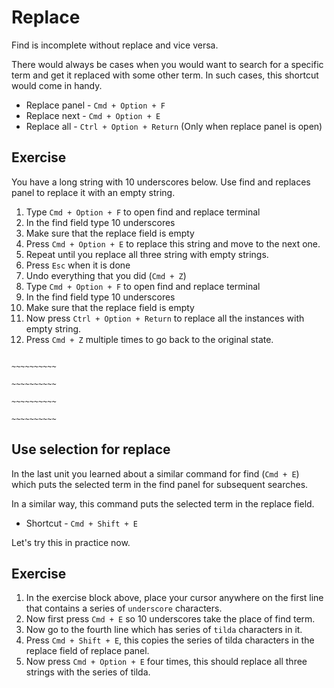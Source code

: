 Replace
========

Find is incomplete without replace and vice versa.

There would always be cases when you would want to search for a specific term
and get it replaced with some other term. In such cases, this shortcut would
come in handy.

* Replace panel - `Cmd + Option + F`
* Replace next - `Cmd + Option + E`
* Replace all - `Ctrl + Option + Return` (Only when replace panel
  is open)

Exercise
---------

You have a long string with 10 underscores below. Use find and replaces panel
to replace it with an empty string.

1. Type `Cmd + Option + F` to open find and replace terminal
2. In the find field type 10 underscores
3. Make sure that the replace field is empty
4. Press `Cmd + Option + E` to replace this string and move to the next one.
5. Repeat until you replace all three string with empty strings.
6. Press `Esc` when it is done
7. Undo everything that you did (`Cmd + Z`)
8. Type `Cmd + Option + F` to open find and replace terminal
9. In the find field type 10 underscores
9. Make sure that the replace field is empty
10. Now press `Ctrl + Option + Return` to replace all the instances with empty
    string.
11. Press `Cmd + Z` multiple times to go back to the original state.


```

~~~~~~~~~~

~~~~~~~~~~

~~~~~~~~~~

~~~~~~~~~~

```

Use selection for replace
--------------------------

In the last unit you learned about a similar command for find (`Cmd + E`)
which puts the selected term in the find panel for subsequent searches.

In a similar way, this command puts the selected term in the replace field.

* Shortcut - `Cmd + Shift + E`

Let's try this in practice now.

Exercise
---------

1. In the exercise block above, place your cursor anywhere on the first line
   that contains a series of `underscore` characters.
2. Now first press `Cmd + E` so 10 underscores take the place of find term.
3. Now go to the fourth line which has series of `tilda` characters in it.
5. Press `Cmd + Shift + E`, this copies the series of tilda characters in the
   replace field of replace panel.
4. Now press `Cmd + Option + E` four times, this should replace all three
   strings with the series of tilda.
   